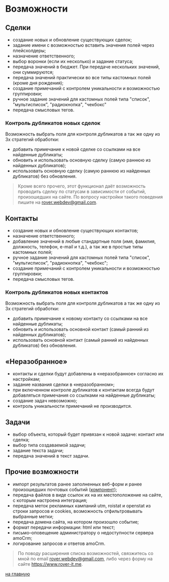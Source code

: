 # Возможности
## Сделки
* создание новых и обновление существующих сделок; 
* задание имени с возможностью вставить значения полей через плейсхолдеры;
* назначение ответственного;
* выбор воронки (если их несколько) и задание статуса; 
* передача значений в бюджет. При передаче нескольких значений, они суммируются; 
* передача значений практически во все типы кастомных полей (кроме дня рождения); 
* создание примечаний с контролем уникальности и возможностью группировки; 
* ручное задание значений для кастомных полей типа "список", "мультисписок", "радиокнопка", "чекбокс" 
* передача смысловых тегов.
 
### Контроль дубликатов новых сделок
Возможность выбрать поля для контроля дубликатов а так же одну из 3х стратегий обработки:
* добавить примечание к новой сделке со ссылками на все найденные дубликаты; 
* обновить и использовать основную сделку (самую раннюю из найденных дубликатов); 
* использовать основную сделку (самую раннюю из найденных дубликатов) без обновления. 

> Кроме всего прочего, этот функционал даёт возможность проводить сделку по статусам в зависимости от событий, произошедших на сайте. По вопросу настройки такого поведения пишите на  rover.webdev@gmail.com. 

## Контакты
* создание новых и обновление существующих контактов; 
* назначение ответственного; 
* добавление значений в любые стандартные поля (имя, фамилия, должность, телефон, e-mail и т.д.), а так же в простые типы кастомных полей; 
* ручное задание значений для кастомных полей типа "список", "мультисписок", "радиокнопка", "чекбокс"; 
* создание примечаний с контролем уникальности и возможностью группировки; 
* передача смысловых тегов. 

### Контроль дубликатов новых контактов
Возможность выбрать поля для контроля дубликатов а так же одну из 3х стратегий обработки:
* добавить примечание к новому контакту со ссылками на все найденные дубликаты; 
* обновить и использовать основной контакт (самый ранний из найденных дубликатов); 
* использовать основной контакт (самый ранний из найденных дубликатов) без обновления. 

## «Неразобранное»
* контакты и сделки будут добавлены в «неразобранное» согласно их настройкам; 
* задание названия сделки в «неразобранном»; 
* при включенном контроле дубликатов к контактам всегда будут добавляться примечания со ссылками на найденные дубликаты; 
* создание задач невозможно; 
* контроль уникальности примечаний не производится. 

## Задачи
* выбор объекта, который будет привязан к новой задаче: контакт или сделка; 
* выбор типа создаваемой задачи; 
* задание текста задачи; 
* передача значений в текст задачи. 

## Прочие возможности
* импорт результатов ранее заполненных веб-форм и ранее произошедших почтовых событий ([компонент](./components.md#Импорт-данных-в-amocrm-roveramocrmimport)); 
* передача файлов в виде ссылок их на их местоположение на сайте, с которым настроена интеграция; 
* передача меток рекламных кампаний utm, roistat и openstat из строки запросов и cookies, возможность отфильтровывать выбранные метки;
* передача домена сайта, на котором произошло событие; 
* формат передачи информации: html или текст; 
* письмо–оповещение администратору о недоступности сервера amoCrm; 
* логирование запросов и ответов amoCrm. 

> По поводу расширения списка возможностей, связжитесь со мной по email rover.webdev@gmail.com, либо через форму на сайте https://www.rover-it.me.

[на главную](./README.MD)